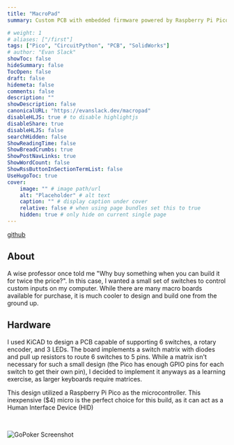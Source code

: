 ```yaml
---
title: "MacroPad"
summary: Custom PCB with embedded firmware powered by Raspberry Pi Pico

# weight: 1
# aliases: ["/first"]
tags: ["Pico", "CircuitPython", "PCB", "SolidWorks"]
# author: "Evan Slack"
showToc: false
hideSummary: false
TocOpen: false
draft: false
hidemeta: false
comments: false
description: ""
showDescription: false
canonicalURL: "https://evanslack.dev/macropad"
disableHLJS: true # to disable highlightjs
disableShare: true
disableHLJS: false
searchHidden: false
ShowReadingTime: false
ShowBreadCrumbs: true
ShowPostNavLinks: true
ShowWordCount: false
ShowRssButtonInSectionTermList: false
UseHugoToc: true
cover:
    image: "" # image path/url
    alt: "Placeholder" # alt text
    caption: "" # display caption under cover
    relative: false # when using page bundles set this to true
    hidden: true # only hide on current single page
---
```


[github](https://github.com/evanofslack/macropad)

## About

A wise professor once told me "Why buy something when you can build it for twice the price?". In this case, I wanted a small set of switches to control custom inputs on my computer. While there are many macro boards available for purchase, it is much cooler to design and build one from the ground up.

## Hardware

I used KiCAD to design a PCB capable of supporting 6 switches, a rotary encoder, and 3 LEDs. The board implements a switch matrix with diodes and pull up resistors to route 6 switches to 5 pins. While a matrix isn't necessary for such a small design (the Pico has enough GPIO pins for each switch to get their own pin), I decided to implement it anyways as a learning exercise, as larger keyboards require matrices. 

This design utilized a Raspberry Pi Pico as the microcontroller. This inexpensive ($4) micro is the perfect choice for this build, as it can act as a Human Interface Device (HID)

&nbsp;

![GoPoker Screenshot](/gopoker-ss.png)

